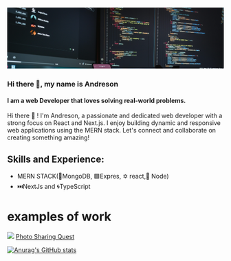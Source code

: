 ![Lover of clean code and efficient solutions.](https://github.com/Andreson26/Andreson26/blob/main/fotis-fotopoulos-6sAl6aQ4OWI-unsplash.jpg)

### Hi there 👋, my name is Andreson
#### I am a web Developer that loves solving real-world problems.

Hi there 👋 ! I'm Andreson, a passionate and dedicated web developer with a strong focus on React and Next.js. I enjoy building dynamic and responsive web applications using the MERN stack. Let's connect and collaborate on creating something amazing!

## Skills and Experience: 
* MERN STACK(🥬MongoDB, 🟩Expres, ✡️ react,🍃 Node)
* ⏭️NextJs and 🌀TypeScript

# examples of work
<div>
 <img src="(https://github.com/user-attachments/assets/3950add0-d7e3-46d3-a847-b42ff20121c2)" />
 <a href="https://photo-sharing-theta.vercel.app/">Photo Sharing Quest</a>

 

</div>
























 [![Anurag's GitHub stats](https://github-readme-stats.vercel.app/api?username=Andreson26)](https://github.com/anuraghazra/github-readme-stats)


